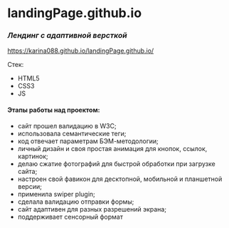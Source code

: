 # landingPage.github.io

### *Лендинг с адаптивной версткой*
https://karina088.github.io/landingPage.github.io/

Стек: 
- HTML5
- CSS3
- JS 

#### Этапы работы над проектом:
- cайт прошел валидацию в W3C;
- использовала семантические теги;
- код отвечает параметрам БЭМ-методологии;
- личный дизайн и своя простая анимация для кнопок, ссылок, картинок;
- делаю сжатие фотографий для быстрой обработки при загрузке сайта; 
- настроен свой фавикон для десктопной, мобильной и планшетной версии; 
- применила swiper plugin; 
- сделала валидацию отправки формы; 
- сайт адаптивен для разных разрешений экрана;
- поддерживает сенсорный формат 

